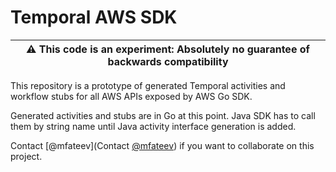 # Temporal AWS SDK

| :warning: **This code is an experiment**: Absolutely no guarantee of backwards compatibility |
| --- |

This repository is a prototype of generated Temporal activities and workflow stubs for all AWS APIs
exposed by AWS Go SDK.

Generated activities and stubs are in Go at this point. 
Java SDK has to call them by string name until Java activity interface generation is added.  

Contact [@mfateev](Contact [@mfateev]()) if you want to collaborate on this project. 